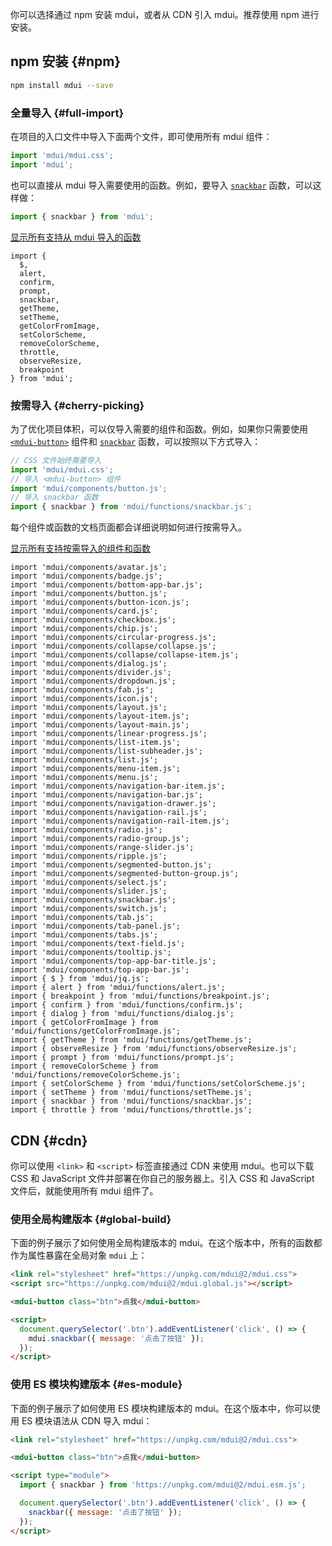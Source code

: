 你可以选择通过 npm 安装 mdui，或者从 CDN 引入 mdui。推荐使用 npm 进行安装。

## npm 安装 {#npm}

```bash
npm install mdui --save
```

### 全量导入 {#full-import}

在项目的入口文件中导入下面两个文件，即可使用所有 mdui 组件：

```js
import 'mdui/mdui.css';
import 'mdui';
```

也可以直接从 mdui 导入需要使用的函数。例如，要导入 [`snackbar`](/zh-cn/docs/2/functions/snackbar) 函数，可以这样做：

```js
import { snackbar } from 'mdui';
```

<mdui-collapse>
  <mdui-collapse-item>
    <a slot="header" href="">显示所有支持从 mdui 导入的函数</a>
    <pre class="language-js"><code>import {
  $,
  alert,
  confirm,
  prompt,
  snackbar,
  getTheme,
  setTheme,
  getColorFromImage,
  setColorScheme,
  removeColorScheme,
  throttle,
  observeResize,
  breakpoint
} from 'mdui';</code></pre>
  </mdui-collapse-item>
</mdui-collapse>

### 按需导入 {#cherry-picking}

为了优化项目体积，可以仅导入需要的组件和函数。例如，如果你只需要使用 [`<mdui-button>`](/zh-cn/docs/2/components/button) 组件和 [`snackbar`](/zh-cn/docs/2/functions/snackbar) 函数，可以按照以下方式导入：

```js
// CSS 文件始终需要导入
import 'mdui/mdui.css';
// 导入 <mdui-button> 组件
import 'mdui/components/button.js';
// 导入 snackbar 函数
import { snackbar } from 'mdui/functions/snackbar.js';
```

每个组件或函数的文档页面都会详细说明如何进行按需导入。

<mdui-collapse>
  <mdui-collapse-item>
    <a slot="header" href="">显示所有支持按需导入的组件和函数</a>
    <pre class="language-js"><code>import 'mdui/components/avatar.js';
import 'mdui/components/badge.js';
import 'mdui/components/bottom-app-bar.js';
import 'mdui/components/button.js';
import 'mdui/components/button-icon.js';
import 'mdui/components/card.js';
import 'mdui/components/checkbox.js';
import 'mdui/components/chip.js';
import 'mdui/components/circular-progress.js';
import 'mdui/components/collapse/collapse.js';
import 'mdui/components/collapse/collapse-item.js';
import 'mdui/components/dialog.js';
import 'mdui/components/divider.js';
import 'mdui/components/dropdown.js';
import 'mdui/components/fab.js';
import 'mdui/components/icon.js';
import 'mdui/components/layout.js';
import 'mdui/components/layout-item.js';
import 'mdui/components/layout-main.js';
import 'mdui/components/linear-progress.js';
import 'mdui/components/list-item.js';
import 'mdui/components/list-subheader.js';
import 'mdui/components/list.js';
import 'mdui/components/menu-item.js';
import 'mdui/components/menu.js';
import 'mdui/components/navigation-bar-item.js';
import 'mdui/components/navigation-bar.js';
import 'mdui/components/navigation-drawer.js';
import 'mdui/components/navigation-rail.js';
import 'mdui/components/navigation-rail-item.js';
import 'mdui/components/radio.js';
import 'mdui/components/radio-group.js';
import 'mdui/components/range-slider.js';
import 'mdui/components/ripple.js';
import 'mdui/components/segmented-button.js';
import 'mdui/components/segmented-button-group.js';
import 'mdui/components/select.js';
import 'mdui/components/slider.js';
import 'mdui/components/snackbar.js';
import 'mdui/components/switch.js';
import 'mdui/components/tab.js';
import 'mdui/components/tab-panel.js';
import 'mdui/components/tabs.js';
import 'mdui/components/text-field.js';
import 'mdui/components/tooltip.js';
import 'mdui/components/top-app-bar-title.js';
import 'mdui/components/top-app-bar.js';
import { $ } from 'mdui/jq.js';
import { alert } from 'mdui/functions/alert.js';
import { breakpoint } from 'mdui/functions/breakpoint.js';
import { confirm } from 'mdui/functions/confirm.js';
import { dialog } from 'mdui/functions/dialog.js';
import { getColorFromImage } from 'mdui/functions/getColorFromImage.js';
import { getTheme } from 'mdui/functions/getTheme.js';
import { observeResize } from 'mdui/functions/observeResize.js';
import { prompt } from 'mdui/functions/prompt.js';
import { removeColorScheme } from 'mdui/functions/removeColorScheme.js';
import { setColorScheme } from 'mdui/functions/setColorScheme.js';
import { setTheme } from 'mdui/functions/setTheme.js';
import { snackbar } from 'mdui/functions/snackbar.js';
import { throttle } from 'mdui/functions/throttle.js';</code></pre>
  </mdui-collapse-item>
</mdui-collapse>

## CDN {#cdn}

你可以使用 `<link>` 和 `<script>` 标签直接通过 CDN 来使用 mdui。也可以下载 CSS 和 JavaScript 文件并部署在你自己的服务器上。引入 CSS 和 JavaScript 文件后，就能使用所有 mdui 组件了。


### 使用全局构建版本 {#global-build}

下面的例子展示了如何使用全局构建版本的 mdui。在这个版本中，所有的函数都作为属性暴露在全局对象 `mdui` 上：

```html
<link rel="stylesheet" href="https://unpkg.com/mdui@2/mdui.css">
<script src="https://unpkg.com/mdui@2/mdui.global.js"></script>

<mdui-button class="btn">点我</mdui-button>

<script>
  document.querySelector('.btn').addEventListener('click', () => {
    mdui.snackbar({ message: '点击了按钮' });
  });
</script>
```

### 使用 ES 模块构建版本 {#es-module}

下面的例子展示了如何使用 ES 模块构建版本的 mdui。在这个版本中，你可以使用 ES 模块语法从 CDN 导入 mdui：

```html
<link rel="stylesheet" href="https://unpkg.com/mdui@2/mdui.css">

<mdui-button class="btn">点我</mdui-button>

<script type="module">
  import { snackbar } from 'https://unpkg.com/mdui@2/mdui.esm.js';

  document.querySelector('.btn').addEventListener('click', () => {
    snackbar({ message: '点击了按钮' });
  });
</script>
```
